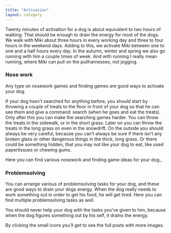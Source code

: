 ```yaml
---
title: "Activation"
layout: category
---
```


Twenty minutes of activation for a dog is about equivalent to two hours of walking. That should be enough to drain the energy for most of the dogs. We walk with Miki about three hours in every working day and three to four hours in the weekend days. Adding to this, we activate Miki between one to one and a half hours every day.  In the autumn, winter and spring we also go running with him a couple times of week. And with running I really mean running, where Miki can pull on the pullharnesses, not jogging.

### Nose work
Any type on nosework games and finding games are good ways to activate your dog.

If your dog hasn’t searched for anything before, you should start by throwing a couple of treats to the floor in front of your dog so that he can see them and give a command: search (when he goes and eat the treats).
Only after this you can make the searching games harder. You can throw the treats in the sidewalk, or in the short grass. Later on you can throw the treats in the long grass on even in the snowdrift. On the outside you should always be very careful, because you can’t always be sure if there isn’t any broken glass or other dangerous things in the thick, long grass. Or there could be something hidden, that you may not like your dog to eat, like used papertissues or chewing gums.

Here you can find various nosework and finding game ideas for your dog.,

### Problemsolving

You can arrange various of problemsolving tasks for your dog, and these are good ways to drain your dogs energy. When the dog really needs to work something out in order to get his food, he will get tired. Here you can find multiple problemsolving tasks as well.

You should never help your dog with the tasks you’ve given to him, because when the dog figures something out by his self, it drains the energy.

By clicking the small icons you’ll get to see the full posts with more images.
